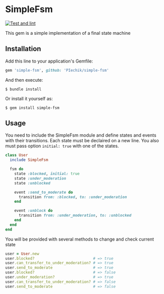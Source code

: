 # SimpleFsm
[![Test and lint](https://github.com/PIechik/simple-fsm/actions/workflows/main.yml/badge.svg)](https://github.com/PIechik/simple-fsm/actions/workflows/main.yml)

This gem is a simple implementation of a final state machine

## Installation

Add this line to your application's Gemfile:

```ruby
gem 'simple-fsm', github: 'PIechik/simple-fsm'
```

And then execute:

    $ bundle install

Or install it yourself as:

    $ gem install simple-fsm

## Usage

You need to include the SimpleFsm module and define states and events with their transitions. Each state must be declaired on a new line. You also must pass option `initial: true` with one of the states.
```ruby
class User
  include SimpleFsm

  fsm do
    state :blocked, initial: true
    state :under_moderation
    state :unblocked

    event :send_to_moderate do
      transition from: :blocked, to: :under_moderation
    end

    event :unblock do
      transition from: :under_moderation, to: :unblocked
    end
  end
end
```
You will be provided with several methods to change and check current state
```ruby
user = User.new
user.blocked?                          # => true
user.can_transfer_to_under_moderation? # => true
user.send_to_moderate                  # => true
user.blocked?                          # => false
user.under_moderation?                 # => true
user.can_transfer_to_under_moderation? # => false
user.send_to_moderate                  # => false
```
